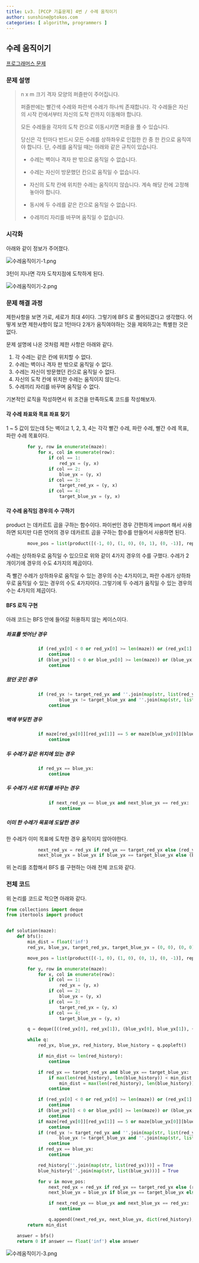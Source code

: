 ```yaml
---
title: Lv3. [PCCP 기출문제] 4번 / 수레 움직이기
author: sunshine@ptokos.com
categories: [ algorithm, programmers ]
---
```


## 수레 움직이기

[프로그래머스 문제](https://school.programmers.co.kr/learn/courses/30/lessons/250134)

### 문제 설명

> n x m 크기 격자 모양의 퍼즐판이 주어집니다.
> 
> 퍼즐판에는 빨간색 수레와 파란색 수레가 하나씩 존재합니다. 각 수레들은 자신의 시작 칸에서부터 자신의 도착 칸까지 이동해야 합니다.
> 
> 모든 수레들을 각자의 도착 칸으로 이동시키면 퍼즐을 풀 수 있습니다.
> 
> 당신은 각 턴마다 반드시 모든 수레를 상하좌우로 인접한 칸 중 한 칸으로 움직여야 합니다. 단, 수레를 움직일 때는 아래와 같은 규칙이 있습니다.
> 
> - 수레는 벽이나 격자 판 밖으로 움직일 수 없습니다.
> 
> - 수레는 자신이 방문했던 칸으로 움직일 수 없습니다.
> 
> - 자신의 도착 칸에 위치한 수레는 움직이지 않습니다. 계속 해당 칸에 고정해 놓아야 합니다.
> 
> - 동시에 두 수레를 같은 칸으로 움직일 수 없습니다.
> 
> - 수레끼리 자리를 바꾸며 움직일 수 없습니다.

### 시각화
아래와 같이 정보가 주어졌다.

![수레움직이기-1.png](/assets/img/algorithm/수레움직이기-1.png)

3턴이 지나면 각자 도착지점에 도착하게 된다.

![수레움직이기-2.png](/assets/img/algorithm/수레움직이기-2.png)


### 문제 해결 과정
제한사항을 보면 가로, 세로가 최대 4이다. 그렇기에 BFS 로 풀어되겠다고 생각했다.
어떻게 보면 제한사항이 많고 1턴마다 2개가 움직여야하는 것을 제외하고는 특별한 것은 없다.

문제 설명에 나온 것처럼 제한 사항은 아래와 같다.

1. 각 수레는 같은 칸에 위치할 수 없다.
2. 수레는 벽이나 격자 판 밖으로 움직일 수 없다.
3. 수레는 자신이 방문했던 칸으로 움직일 수 없다.
4. 자신의 도착 칸에 위치한 수레는 움직이지 않는다.
5. 수레끼리 자리를 바꾸며 움직일 수 없다.

기본적인 로직을 작성하면서 위 조건을 만족하도록 코드를 작성해보자.

#### 각 수레 좌표와 목표 좌표 찾기
1 ~ 5 값이 있는데 5는 벽이고 1, 2, 3, 4는 각각 빨간 수레, 파란 수레, 빨간 수레 목표, 파란 수레 목표이다.
```python
        for y, row in enumerate(maze):
            for x, col in enumerate(row):
                if col == 1:
                    red_yx = (y, x)
                if col == 2:
                    blue_yx = (y, x)
                if col == 3:
                    target_red_yx = (y, x)
                if col == 4:
                    target_blue_yx = (y, x)
```

#### 각 수레 움직임 경우의 수 구하기
product 는 데카르트 곱을 구하는 함수이다. 파이썬인 경우 간편하게 import 해서 사용하면 되지만 다른 언어의 경우 데카르트 곱을 구하는 함수를 만들어서 사용하면 된다.

```python
        move_pos = list(product([(-1, 0), (1, 0), (0, 1), (0, -1)], repeat=2))
```

수레는 상하좌우로 움직일 수 있으므로 위와 같이 4가지 경우의 수를 구했다. 수레가 2개이기에 경우의 수도 4가지의 제곱이다.

즉 빨간 수레가 상하좌우로 움직일 수 있는 경우의 수는 4가지이고, 파란 수레가 상하좌우로 움직일 수 있는 경우의 수도 4가지이다. 그렇기에 두 수레가 움직일 수 있는 경우의 수는 4가지의 제곱이다.

#### BFS 로직 구현

아래 코드는 BFS 안에 들어갈 허용하지 않는 케이스이다.

##### 좌표를 벗어난 경우
```python
            if (red_yx[0] < 0 or red_yx[0] >= len(maze)) or (red_yx[1] < 0 or red_yx[1] >= len(maze[0])):
                continue
            if (blue_yx[0] < 0 or blue_yx[0] >= len(maze)) or (blue_yx[1] < 0 or blue_yx[1] >= len(maze[0])):
                continue
```

##### 왔던 곳인 경우
```python
            if (red_yx != target_red_yx and ''.join(map(str, list(red_yx))) in red_history) or (
                    blue_yx != target_blue_yx and ''.join(map(str, list(blue_yx))) in blue_history):
                continue
```

##### 벽에 부딪힌 경우

```python
            if maze[red_yx[0]][red_yx[1]] == 5 or maze[blue_yx[0]][blue_yx[1]] == 5:
                continue
```

##### 두 수레가 같은 위치에 있는 경우

```python
            if red_yx == blue_yx:
                continue
```

##### 두 수레가 서로 위치를 바꾸는 경우

```python
                if next_red_yx == blue_yx and next_blue_yx == red_yx:
                    continue
```

##### 이미 한 수레가 목표에 도달한 경우

한 수레가 이미 목표에 도착한 경우 움직이지 않아야한다.

```python
            next_red_yx = red_yx if red_yx == target_red_yx else (red_yx[0] + v[0][0], red_yx[1] + v[0][1])
            next_blue_yx = blue_yx if blue_yx == target_blue_yx else (blue_yx[0] + v[1][0], blue_yx[1] + v[1][1])
```

위 논리를 조합해서 BFS 를 구현하는 아래 전체 코드와 같다.

### 전체 코드
위 논리를 코드로 적으면 아래와 같다.

```python
from collections import deque
from itertools import product


def solution(maze):
    def bfs():
        min_dist = float('inf')
        red_yx, blue_yx, target_red_yx, target_blue_yx = (0, 0), (0, 0), (0, 0), (0, 0)

        move_pos = list(product([(-1, 0), (1, 0), (0, 1), (0, -1)], repeat=2))

        for y, row in enumerate(maze):
            for x, col in enumerate(row):
                if col == 1:
                    red_yx = (y, x)
                if col == 2:
                    blue_yx = (y, x)
                if col == 3:
                    target_red_yx = (y, x)
                if col == 4:
                    target_blue_yx = (y, x)

        q = deque([((red_yx[0], red_yx[1]), (blue_yx[0], blue_yx[1]), {}, {})])

        while q:
            red_yx, blue_yx, red_history, blue_history = q.popleft()

            if min_dist <= len(red_history):
                continue

            if red_yx == target_red_yx and blue_yx == target_blue_yx:
                if max(len(red_history), len(blue_history)) < min_dist:
                    min_dist = max(len(red_history), len(blue_history))
                continue

            if (red_yx[0] < 0 or red_yx[0] >= len(maze)) or (red_yx[1] < 0 or red_yx[1] >= len(maze[0])):
                continue
            if (blue_yx[0] < 0 or blue_yx[0] >= len(maze)) or (blue_yx[1] < 0 or blue_yx[1] >= len(maze[0])):
                continue
            if maze[red_yx[0]][red_yx[1]] == 5 or maze[blue_yx[0]][blue_yx[1]] == 5:
                continue
            if (red_yx != target_red_yx and ''.join(map(str, list(red_yx))) in red_history) or (
                    blue_yx != target_blue_yx and ''.join(map(str, list(blue_yx))) in blue_history):
                continue
            if red_yx == blue_yx:
                continue

            red_history[''.join(map(str, list(red_yx)))] = True
            blue_history[''.join(map(str, list(blue_yx)))] = True

            for v in move_pos:
                next_red_yx = red_yx if red_yx == target_red_yx else (red_yx[0] + v[0][0], red_yx[1] + v[0][1])
                next_blue_yx = blue_yx if blue_yx == target_blue_yx else (blue_yx[0] + v[1][0], blue_yx[1] + v[1][1])

                if next_red_yx == blue_yx and next_blue_yx == red_yx:
                    continue

                q.append((next_red_yx, next_blue_yx, dict(red_history), dict(blue_history)))
        return min_dist

    answer = bfs()
    return 0 if answer == float('inf') else answer
```

![수레움직이기-3.png](/assets/img/algorithm/수레움직이기-3.png)

